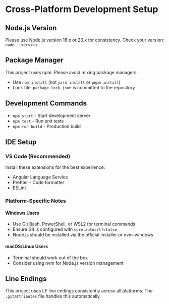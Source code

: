# Cross-Platform Development Setup

## Node.js Version
Please use Node.js version 18.x or 20.x for consistency.
Check your version: `node --version`

## Package Manager
This project uses npm. Please avoid mixing package managers:
- Use `npm install` (not `yarn install` or `pnpm install`)
- Lock file: `package-lock.json` is committed to the repository

## Development Commands
- `npm start` - Start development server
- `npm test` - Run unit tests
- `npm run build` - Production build

## IDE Setup
### VS Code (Recommended)
Install these extensions for the best experience:
- Angular Language Service
- Prettier - Code formatter
- ESLint

### Platform-Specific Notes
#### Windows Users
- Use Git Bash, PowerShell, or WSL2 for terminal commands
- Ensure Git is configured with `core.autocrlf=false`
- Node.js should be installed via the official installer or nvm-windows

#### macOS/Linux Users
- Terminal should work out of the box
- Consider using nvm for Node.js version management

## Line Endings
This project uses LF line endings consistently across all platforms.
The `.gitattributes` file handles this automatically.
